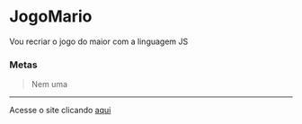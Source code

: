# JogoMario
Vou recriar o jogo do maior com a linguagem JS

### Metas
> Nem uma
-------------------
Acesse o site clicando [aqui](https://yuliansan.github.io/JogoMario/)
